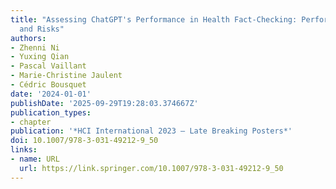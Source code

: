 ```yaml
---
title: "Assessing ChatGPT's Performance in Health Fact-Checking: Performance, Biases,
  and Risks"
authors:
- Zhenni Ni
- Yuxing Qian
- Pascal Vaillant
- Marie-Christine Jaulent
- Cédric Bousquet
date: '2024-01-01'
publishDate: '2025-09-29T19:28:03.374667Z'
publication_types:
- chapter
publication: '*HCI International 2023 – Late Breaking Posters*'
doi: 10.1007/978-3-031-49212-9_50
links:
- name: URL
  url: https://link.springer.com/10.1007/978-3-031-49212-9_50
---
```

